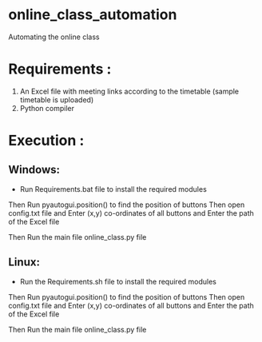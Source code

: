 # online_class_automation
Automating the online class

Requirements :
============

1) An Excel file with meeting links according to the timetable (sample timetable is uploaded)
2) Python compiler 

Execution :
==========

Windows:
-------
* Run Requirements.bat file to install the required modules


Then Run pyautogui.position() to find the position of buttons
Then open config.txt file and Enter (x,y) co-ordinates of all buttons
and Enter the path of the Excel file

Then Run the main file online_class.py file

Linux:
-----
* Run the Requirements.sh file to install the required modules

Then Run pyautogui.position() to find the position of buttons
Then open config.txt file and Enter (x,y) co-ordinates of all buttons
and Enter the path of the Excel file

Then Run the main file online_class.py file






